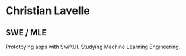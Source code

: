 # Christian Lavelle
## SWE / MLE

Prototpying apps with SwiftUI. Studying Machine Learning Engineering.
